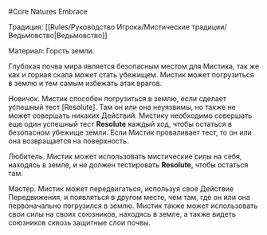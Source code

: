 #Core
Natures Embrace

Традиция: [[Rules/Руководство Игрока/Мистические традиции/Ведьмовство|Ведьмовство]]

Материал: Горсть земли.

Глубокая почва мира является безопасным местом для Мистика, так же как и горная скала может стать убежищем. Мистик может погрузиться в землю и тем самым избежать атак врагов.

Новичок. Мистик способен погрузиться в землю, если сделает успешный тест [Resolute]. Там он или она неуязвимы, но также не может совершать никаких Действий. Мистику необходимо совершать еще один успешный тест **Resolute** каждый ход, чтобы остаться в безопасном убежище земли. Если Мистик проваливает тест, то он или она возвращается на поверхность.

Любитель. Мистик может использовать мистические силы на себя, находясь в земле, и не должен тестировать **Resolute**, чтобы остаться там.

Мастер. Мистик может передвигаться, используя свое Действие Передвижения, и появляться в другом месте, чем там, где он или она первоначально погрузился в землю. Мистик также может использовать свои силы на своих союзников, находясь в земле, а также видеть союзников сквозь защитные слои почвы.
